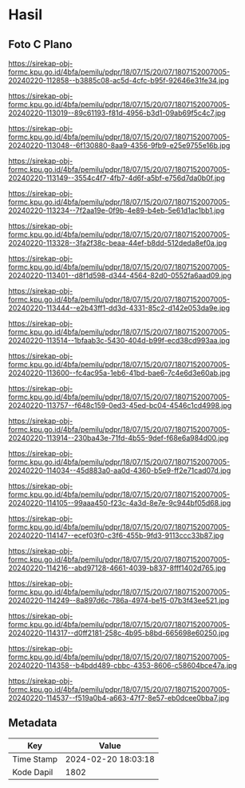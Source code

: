 # Hasil

## Foto C Plano

https://sirekap-obj-formc.kpu.go.id/4bfa/pemilu/pdpr/18/07/15/20/07/1807152007005-20240220-112858--b3885c08-ac5d-4cfc-b95f-92646e31fe34.jpg

https://sirekap-obj-formc.kpu.go.id/4bfa/pemilu/pdpr/18/07/15/20/07/1807152007005-20240220-113019--89c61193-f81d-4956-b3d1-09ab69f5c4c7.jpg

https://sirekap-obj-formc.kpu.go.id/4bfa/pemilu/pdpr/18/07/15/20/07/1807152007005-20240220-113048--6f130880-8aa9-4356-9fb9-e25e9755e16b.jpg

https://sirekap-obj-formc.kpu.go.id/4bfa/pemilu/pdpr/18/07/15/20/07/1807152007005-20240220-113149--3554c4f7-4fb7-4d6f-a5bf-e756d7da0b0f.jpg

https://sirekap-obj-formc.kpu.go.id/4bfa/pemilu/pdpr/18/07/15/20/07/1807152007005-20240220-113234--7f2aa19e-0f9b-4e89-b4eb-5e61d1ac1bb1.jpg

https://sirekap-obj-formc.kpu.go.id/4bfa/pemilu/pdpr/18/07/15/20/07/1807152007005-20240220-113328--3fa2f38c-beaa-44ef-b8dd-512deda8ef0a.jpg

https://sirekap-obj-formc.kpu.go.id/4bfa/pemilu/pdpr/18/07/15/20/07/1807152007005-20240220-113401--d8f1d598-d344-4564-82d0-0552fa6aad09.jpg

https://sirekap-obj-formc.kpu.go.id/4bfa/pemilu/pdpr/18/07/15/20/07/1807152007005-20240220-113444--e2b43ff1-dd3d-4331-85c2-d142e053da9e.jpg

https://sirekap-obj-formc.kpu.go.id/4bfa/pemilu/pdpr/18/07/15/20/07/1807152007005-20240220-113514--1bfaab3c-5430-404d-b99f-ecd38cd993aa.jpg

https://sirekap-obj-formc.kpu.go.id/4bfa/pemilu/pdpr/18/07/15/20/07/1807152007005-20240220-113600--fc4ac95a-1eb6-41bd-bae6-7c4e6d3e60ab.jpg

https://sirekap-obj-formc.kpu.go.id/4bfa/pemilu/pdpr/18/07/15/20/07/1807152007005-20240220-113757--f648c159-0ed3-45ed-bc04-4546c1cd4998.jpg

https://sirekap-obj-formc.kpu.go.id/4bfa/pemilu/pdpr/18/07/15/20/07/1807152007005-20240220-113914--230ba43e-71fd-4b55-9def-f68e6a984d00.jpg

https://sirekap-obj-formc.kpu.go.id/4bfa/pemilu/pdpr/18/07/15/20/07/1807152007005-20240220-114034--45d883a0-aa0d-4360-b5e9-ff2e71cad07d.jpg

https://sirekap-obj-formc.kpu.go.id/4bfa/pemilu/pdpr/18/07/15/20/07/1807152007005-20240220-114105--99aaa450-f23c-4a3d-8e7e-9c944bf05d68.jpg

https://sirekap-obj-formc.kpu.go.id/4bfa/pemilu/pdpr/18/07/15/20/07/1807152007005-20240220-114147--ecef03f0-c3f6-455b-9fd3-9113ccc33b87.jpg

https://sirekap-obj-formc.kpu.go.id/4bfa/pemilu/pdpr/18/07/15/20/07/1807152007005-20240220-114216--abd97128-4661-4039-b837-8fff1402d765.jpg

https://sirekap-obj-formc.kpu.go.id/4bfa/pemilu/pdpr/18/07/15/20/07/1807152007005-20240220-114249--8a897d6c-786a-4974-be15-07b3f43ee521.jpg

https://sirekap-obj-formc.kpu.go.id/4bfa/pemilu/pdpr/18/07/15/20/07/1807152007005-20240220-114317--d0ff2181-258c-4b95-b8bd-665698e60250.jpg

https://sirekap-obj-formc.kpu.go.id/4bfa/pemilu/pdpr/18/07/15/20/07/1807152007005-20240220-114358--b4bdd489-cbbc-4353-8606-c58604bce47a.jpg

https://sirekap-obj-formc.kpu.go.id/4bfa/pemilu/pdpr/18/07/15/20/07/1807152007005-20240220-114537--f519a0b4-a663-47f7-8e57-eb0dcee0bba7.jpg


## Metadata

| Key        | Value               |
| ---------- | ------------------- |
| Time Stamp | 2024-02-20 18:03:18 |
| Kode Dapil | 1802                |



